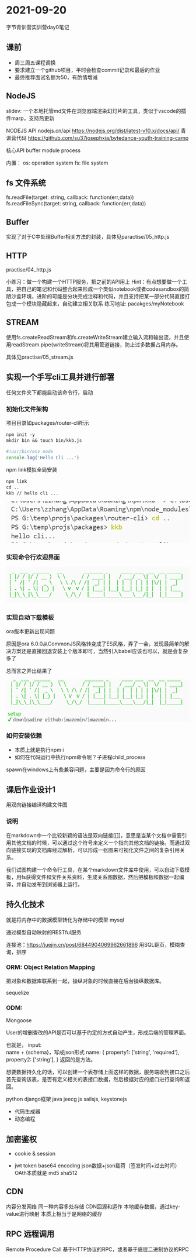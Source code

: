 # 2021-09-20

字节青训营实训营day0笔记

## 课前
- 周三周五课程调换
- 要求建立一个github项目，平时会检查commit记录和最后的作业
- 最终推荐面试名额为50，有酌情增减

## NodeJS
slidev: 一个本地托管md文件在浏览器端渲染幻灯片的工具，类似于vscode的插件marp，支持热更新

NODEJS API 
nodejs.cn/api
https://nodejs.org/dist/latest-v10.x/docs/api/
青训营代码
https://github.com/su37josephxia/bytedance-youth-training-camp

核心API 
buffer
module
process

内置：
os: operation system
fs: file system

## fs 文件系统
fs.readFile(target: string, callback: function(err,data))
fs.readFileSync(target: string, callback: function(err,data))

## Buffer
实现了对于C中处理Buffer相关方法的封装，具体见paractise/05_http.js

## HTTP 
practise/04_http.js

小练习：做一个构建一个HTTP服务，把之前的API用上 
Hint：有点想要做一个工具，把自己的笔记和代码整合起来形成一个类似notebook或者codesandbox的简陋沙盒环境，进阶的可能是分块完成注释和代码，并且支持把某一部分代码直接打包成一个模块隐藏起来，自动建立相关联系
练习地址: pacakges/myNotebook

## STREAM
使用fs.createReadStream和fs.createWriteStream建立输入流和输出流，并且使用readStream.pipe(writeStream)将其用管道链接，防止过多数据占用内存。

具体见practise/05_stream.js

## 实现一个手写cli工具并进行部署

任何文件夹下都能启动该命令行，启动

### 初始化文件架构

项目目录如packages/router-cli所示

```
npm init -y
mkdir bin && touch bin/kkb.js
```

```js
#!usr/bin/env node
console.log('Hello Cli ...')
```

npm link模拟全局安装

```
npm link
cd ..
kkb // hello cli ...
```

![](./images/res01.png)

### 实现命令行欢迎界面

![](./images/res02.png)

### 实现自动下载模板

ora版本更新出现问题

原因是ora 6.0.0从CommonJS风格转变成了ES风格，弄了一会，发现最简单的解决方案还是直接回退安装上个版本即可，当然引入babel应该也可以，就是会复杂多了

总而言之弄出结果了

![](./images/res03.png)

### 如何安装依赖

- 本质上就是执行npm i
- 如何在代码运行中执行npm命令呢？子进程child_process

spawn在windows上有些兼容问题，主要是因为命令行的原因

## 课后作业设计1

用双向链接编译构建文件图

### 说明

在markdown中一个比较新颖的语法是双向链接[[]]，意思是当某个文档中需要引用其他文档的时候，可以通过这个符号来定义一个指向其他文档的链接。而通过双向链接实现的文档库经过解析，可以形成一张图来可视化文件之间的复杂引用关系。

我们试图构建一个命令行工具，在某个markdown文件库中使用，可以自动下载模板，用fs获得文件和文件关系资料，生成关系图数据，然后把模板和数据一起编译，并自动发布到浏览器上运行。

## 持久化技术

就是将内存中的数据模型转化为存储中的模型
mysql

通过模型自动映射的RESTful服务

连接池：https://juejin.cn/post/6844904069962661896
用SQL翻页，模糊查询，排序

### ORM: Object Relation Mapping
把对象和数据库联系到一起，操纵对象的时候直接在后台操纵数据库。

sequelize

### ODM:

Mongoose

User的增删查改的API是否可以基于约定的方式自动产生，形成后端的管理界面。

也就是，
input:  
name + {schema}，写成json形式
name: {
  property1: ['string', 'required'],
  property2: ['string'],
}
返回的是方法。

想要数据持久化的话，可以创建一个表存储上面这样的数据，服务端收到接口之后首先查询该表，是否有定义相关的表接口数据，然后根据对应的接口进行查询和返回。

python django框架
java jeecg
js sailsjs, keystonejs

- 代码生成器
- 动态编程

## 加密鉴权
- cookie & session

- jwt token
base64 encoding 
json数据+json载荷（签发时间+过去时间）
OAth本质就是
md5 sha512

## CDN
内容分发网络
同一种内容多处存储
CDN回源和运作
本地缓存数据，通过key-value进行映射
本质上相当于是网络的缓存

## RPC 远程调用
Remote Procedure Call
基于HTTP协议的RPC，或者基于底层二进制协议的RPC






